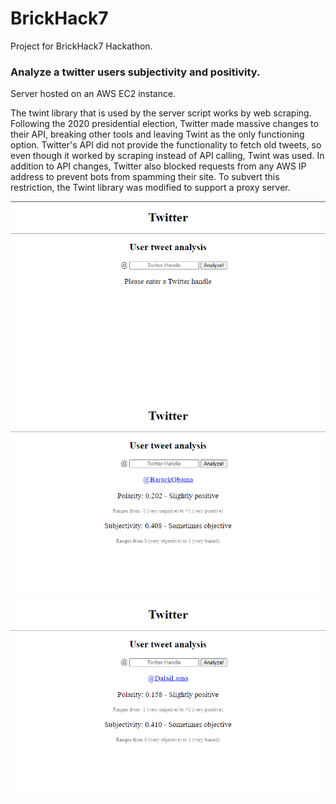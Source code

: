 # BrickHack7
Project for BrickHack7 Hackathon.
### Analyze a twitter users subjectivity and positivity.
Server hosted on an AWS EC2 instance.

The twint library that is used by the server script works by web scraping. Following the 2020 presidential election, Twitter made massive changes to their API, breaking other tools and leaving Twint as the only functioning option. Twitter's API did not provide the functionality to fetch old tweets, so even though it worked by scraping instead of API calling, Twint was used. In addition to API changes, Twitter also blocked requests from any AWS IP address to prevent bots from spamming their site. To subvert this restriction, the Twint library was modified to support a proxy server.

![](Interface.png)
![](BarackObama.png)
![](DalaiLama.png)
